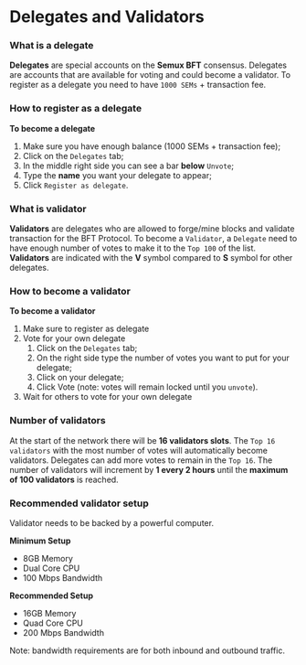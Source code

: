 # Delegates and Validators

### What is a delegate

**Delegates** are special accounts on the **Semux BFT** consensus. Delegates are accounts that are available for voting and could become a validator. To register as a delegate you need to have `1000 SEMs` + transaction fee.

### How to register as a delegate

**To become a delegate**
1. Make sure you have enough balance (1000 SEMs + transaction fee);
2. Click on the `Delegates` tab;
3. In the middle right side you can see a bar **below** `Unvote`;
4. Type the **name** you want your delegate to appear;
5. Click `Register as delegate`.

### What is validator

**Validators** are delegates who are allowed to forge/mine blocks and validate transaction for the BFT Protocol. To become a `Validator`, a `Delegate` need to have enough number of votes to make it to the `Top 100` of the list. **Validators** are indicated with the **V** symbol compared to **S** symbol for other delegates.

### How to become a validator

**To become a validator**
1. Make sure to register as delegate
2. Vote for your own delegate
    1. Click on the `Delegates` tab;
    2. On the right side type the number of votes you want to put for your delegate;
    3. Click on your delegate;
    4. Click Vote (note: votes will remain locked until you `unvote`).
3. Wait for others to vote for your own delegate

### Number of validators

At the start of the network there will be **16 validators slots**. The `Top 16 validators` with the most number of votes will automatically become validators. Delegates can add more votes to remain in the `Top 16`. The number of validators will increment by **1 every 2 hours** until the **maximum of 100 validators** is reached.

### Recommended validator setup

Validator needs to be backed by a powerful computer.

**Minimum Setup**
* 8GB Memory
* Dual Core CPU
* 100 Mbps Bandwidth

**Recommended Setup**
* 16GB Memory
* Quad Core CPU
* 200 Mbps Bandwidth

Note: bandwidth requirements are for both inbound and outbound traffic.

